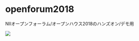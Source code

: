 # openforum2018

NIIオープンフォーラム/オープンハウス2018のハンズオン/デモ用

<a href="http://play-with-docker.com?stack=https://raw.githubusercontent.com/mnagaku/openforum2018/master/docker-compose-from-github.yml"><img src="https://raw.githubusercontent.com/play-with-docker/stacks/master/assets/images/button.png" /></a>
